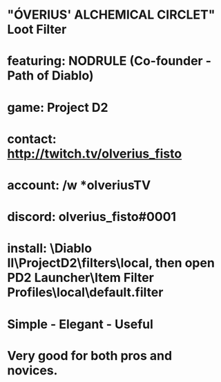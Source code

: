 # "ÓVERIUS' ALCHEMICAL CIRCLET" Loot Filter
# featuring: NODRULE (Co-founder - Path of Diablo)
# game: Project D2
# contact: http://twitch.tv/olverius_fisto
# account: /w *olveriusTV
# discord: olverius_fisto#0001
# install: \Diablo II\ProjectD2\filters\local, then open PD2 Launcher\Item Filter Profiles\local\default.filter
# Simple - Elegant - Useful
# Very good for both pros and novices.
